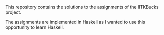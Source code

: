 This repository contains the solutions to the assignments of the IITKBucks project. 

The assignments are implemented in Haskell as I wanted to use this opportunity to learn Haskell.

